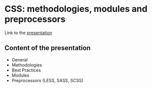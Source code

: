 # СSS: methodologies, modules and preprocessors

Link to the [presentation](https://docs.google.com/presentation/d/1Uhhkn2C5UDmvOhpy6rn3I5U5l_wQMWE-ibBOKTtKYd4/edit?usp=sharing)

## Content of the presentation
* General
* Methodologies
* Best Practices
* Modules
* Preprocessors (LESS, SASS, SCSS)